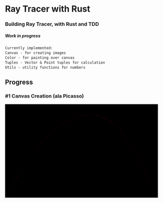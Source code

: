 # Ray Tracer with Rust

### Building Ray Tracer, with Rust and TDD

##### Work in progress
```
Currently implemented:
Canvas - for creating images
Color - for painting over canvas
Tuples - Vector & Point tuples for calculation
Utils - utility functions for numbers
```

## Progress

### #1 Canvas Creation (ala Picasso)
![image info](./images/1.png)
